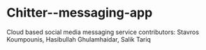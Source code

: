 # Chitter--messaging-app
Cloud based social media messaging service
contributors: Stavros Koumpounis, Hasibullah Ghulamhaidar, Salik Tariq
